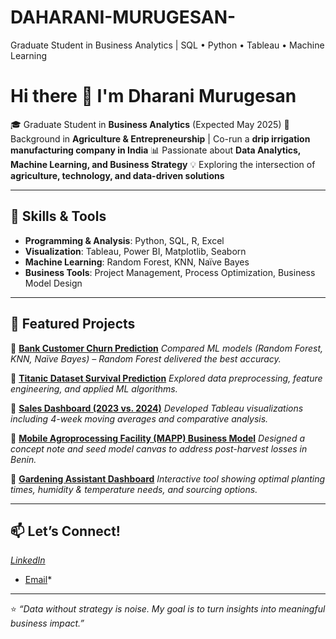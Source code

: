 # DAHARANI-MURUGESAN-
Graduate Student in Business Analytics | SQL • Python • Tableau • Machine Learning
# Hi there 👋 I'm Dharani Murugesan

🎓 Graduate Student in **Business Analytics** (Expected May 2025)
🌱 Background in **Agriculture & Entrepreneurship** | Co-run a **drip irrigation manufacturing company in India**
📊 Passionate about **Data Analytics, Machine Learning, and Business Strategy**
💡 Exploring the intersection of **agriculture, technology, and data-driven solutions**

---

## 🔧 Skills & Tools

* **Programming & Analysis**: Python, SQL, R, Excel
* **Visualization**: Tableau, Power BI, Matplotlib, Seaborn
* **Machine Learning**: Random Forest, KNN, Naïve Bayes
* **Business Tools**: Project Management, Process Optimization, Business Model Design

---

## 🚀 Featured Projects

🌟 [**Bank Customer Churn Prediction**](#)
*Compared ML models (Random Forest, KNN, Naïve Bayes) – Random Forest delivered the best accuracy.*

🌟 [**Titanic Dataset Survival Prediction**](#)
*Explored data preprocessing, feature engineering, and applied ML algorithms.*

🌟 [**Sales Dashboard (2023 vs. 2024)**](#)
*Developed Tableau visualizations including 4-week moving averages and comparative analysis.*

🌟 [**Mobile Agroprocessing Facility (MAPP) Business Model**](#)
*Designed a concept note and seed model canvas to address post-harvest losses in Benin.*

🌟 [**Gardening Assistant Dashboard**](#)
*Interactive tool showing optimal planting times, humidity & temperature needs, and sourcing options.*

---

## 📫 Let’s Connect!

*[LinkedIn](https://www.linkedin.com/in/YOUR-LINKEDIN-USERNAME)*
* [Email](dharricks1209@gmail.com)*

---

⭐️ *“Data without strategy is noise. My goal is to turn insights into meaningful business impact.”*
